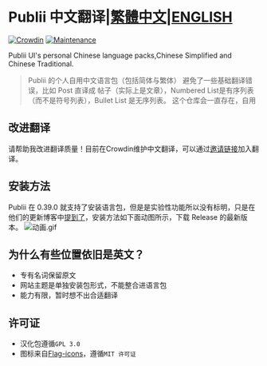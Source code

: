 # Publii 中文翻译|[繁體中文](./README_zht.md)|[ENGLISH](./README_en.md)
[![Crowdin](https://badges.crowdin.net/publii-chinese-localization/localized.svg)](https://zh.crowdin.com/project/publii-chinese-localization)
 [![Maintenance](https://img.shields.io/badge/还在维护吗%3F-对-green.svg)](https://github.com/dyxang/Publii-Chinese-localization/graphs/commit-activity)

Publii UI's personal Chinese language packs,Chinese Simplified and Chinese Traditional.
> Publii 的个人自用中文语言包（包括简体与繁体）
> 避免了一些基础翻译错误，比如 Post 直译成 帖子（实际上是文章），Numbered List是有序列表（而不是符号列表），Bullet List 是无序列表。
> 这个仓库会一直存在，自用

## 改进翻译

请帮助我改进翻译质量！目前在Crowdin维护中文翻译，可以通过[邀请链接](https://crwd.in/publii-chinese-localization)加入翻译。


## 安装方法

Publii 在 0.39.0 就支持了安装语言包，但是是实验性功能所以没有标明，只是在他们的更新博客中[提到了](https://getpublii.com/blog/release-039.html)，安装方法如下面动图所示，下载 Release 的最新版本。
![动画.gif](https://s2.loli.net/2022/06/06/1yDCMfHdUtgeilb.gif)


## 为什么有些位置依旧是英文？
- 专有名词保留原文
- 网站主题是单独安装包形式，不能整合进语言包
- 能力有限，暂时想不出合适翻译

## 许可证

- 汉化包遵循`GPL 3.0`
- 图标来自[Flag-icons](https://github.com/lipis/flag-icons/)，遵循`MIT 许可证`

